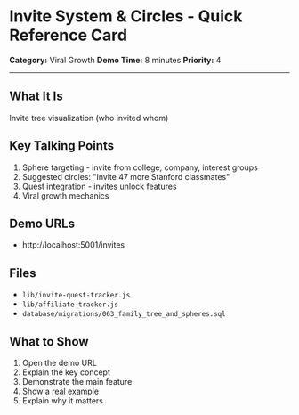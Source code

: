 # Invite System & Circles - Quick Reference Card

**Category:** Viral Growth
**Demo Time:** 8 minutes
**Priority:** 4

---

## What It Is

Invite tree visualization (who invited whom)

## Key Talking Points

1. Sphere targeting - invite from college, company, interest groups
2. Suggested circles: "Invite 47 more Stanford classmates"
3. Quest integration - invites unlock features
4. Viral growth mechanics

## Demo URLs

- http://localhost:5001/invites

## Files

- `lib/invite-quest-tracker.js`
- `lib/affiliate-tracker.js`
- `database/migrations/063_family_tree_and_spheres.sql`

## What to Show

1. Open the demo URL
2. Explain the key concept
3. Demonstrate the main feature
4. Show a real example
5. Explain why it matters

